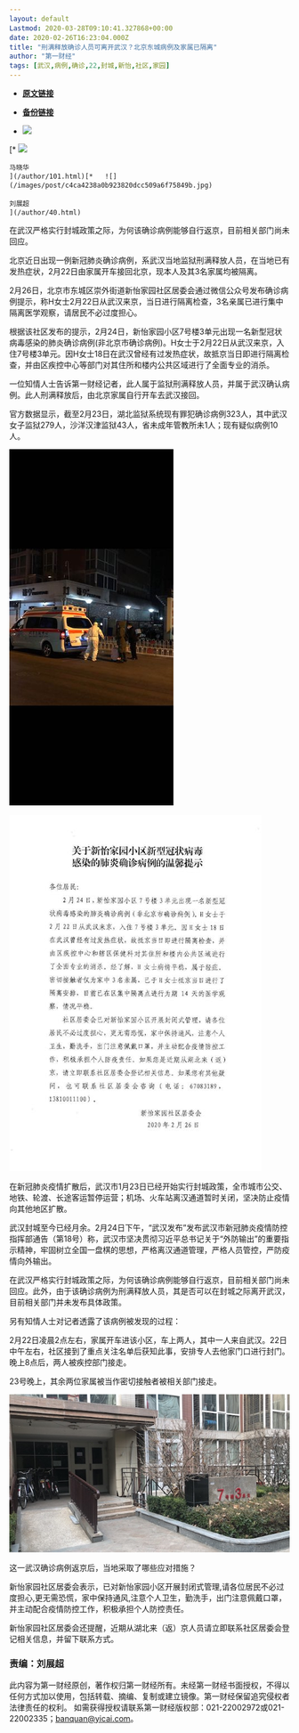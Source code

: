 ```yaml
---
layout: default
Lastmod: 2020-03-28T09:10:41.327868+00:00
date: 2020-02-26T16:23:04.000Z
title: "刑满释放确诊人员可离开武汉？北京东城病例及家属已隔离"
author: "第一财经"
tags: [武汉,病例,确诊,22,封城,新怡,社区,家园]
---
```


* [**原文链接**](https://www.yicai.com/news/100522902.html)
* [**备份链接**](http://archive.vn/LpRoe)


*   ![](/images/post/30ec62934072bd5f3313cd90958318fa.jpg)

[*   ![](/images/post/5ab25553f5dc9789b546fdd481b5e3cb.png)
    
    马晓华
    ](/author/101.html)[*   ![](/images/post/c4ca4238a0b923820dcc509a6f75849b.jpg)
    
    刘展超
    ](/author/40.html)

在武汉严格实行封城政策之际，为何该确诊病例能够自行返京，目前相关部门尚未回应。

北京近日出现一例新冠肺炎确诊病例，系武汉当地监狱刑满释放人员，在当地已有发热症状，2月22日由家属开车接回北京，现本人及其3名家属均被隔离。

2月26日，北京市东城区崇外街道新怡家园社区居委会通过微信公众号发布确诊病例提示，称H女士2月22日从武汉来京，当日进行隔离检查，3名亲属已进行集中隔离医学观察，请居民不必过度担心。

根据该社区发布的提示，2月24日，新怡家园小区7号楼3单元出现一名新型冠状病毒感染的肺炎确诊病例(非北京市确诊病例)。H女士于2月22日从武汉来京，入住7号楼3单元。因H女士18日在武汉曾经有过发热症状，故抵京当日即进行隔离检查，并由区疾控中心等部门对其住所和楼内公共区域进行了全面专业的消杀。

一位知情人士告诉第一财经记者，此人属于监狱刑满释放人员，并属于武汉确认病例。此人刑满释放后，由北京家属自行开车去武汉接回。

官方数据显示，截至2月23日，湖北监狱系统现有罪犯确诊病例323人，其中武汉女子监狱279人，沙洋汉津监狱43人，省未成年管教所未1人；现有疑似病例10人。

![23日，两名家属被相关部门接走](/images/post/b3387d3894aa6ed4053e4c9bffb8d55e.jpg)

![](/images/post/70ef3a2768c144f4d3dfb4700a0bcf52.jpg)

在新冠肺炎疫情扩散后，武汉市1月23日已经开始实行封城政策，全市城市公交、地铁、轮渡、长途客运暂停运营；机场、火车站离汉通道暂时关闭，坚决防止疫情向其他地区扩散。

武汉封城至今已经月余。2月24日下午，“武汉发布”发布武汉市新冠肺炎疫情防控指挥部通告（第18号）称，武汉市坚决贯彻习近平总书记关于“外防输出”的重要指示精神，牢固树立全国一盘棋的思想，严格离汉通道管理，严格人员管控，严防疫情向外输出。

在武汉严格实行封城政策之际，为何该确诊病例能够自行返京，目前相关部门尚未回应。此外，由于该确诊病例为刑满释放人员，其是否可以在封城之际离开武汉，目前相关部门并未发布具体政策。

另有知情人士对记者透露了该病例被发现的过程：

2月22日凌晨2点左右，家属开车进该小区，车上两人，其中一人来自武汉。22日中午左右，社区接到了重点关注名单后获知此事，安排专人去他家门口进行封门。晚上8点后，两人被疾控部门接走。

23号晚上，其余两位家属被当作密切接触者被相关部门接走。

![](/images/post/64040a65ff6494467bbb2287f63359eb.jpg)

这一武汉确诊病例返京后，当地采取了哪些应对措施？

新怡家园社区居委会表示，已对新怡家园小区开展封闭式管理,请各位居民不必过度担心,更无需恐慌，家中保持通风,注意个人卫生，勤洗手，出门注意佩戴口罩，并主动配合疫情防控工作，积极承担个人防控责任。

新怡家园社区居委会还提醒，近期从湖北来（返）京人员请立即联系社区居委会登记相关信息，并留下联系方式。

### 责编：刘展超

此内容为第一财经原创，著作权归第一财经所有。未经第一财经书面授权，不得以任何方式加以使用，包括转载、摘编、复制或建立镜像。第一财经保留追究侵权者法律责任的权利。 如需获得授权请联系第一财经版权部：021-22002972或021-22002335；banquan@yicai.com。

